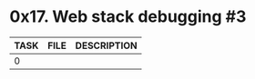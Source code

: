 # 0x17. Web stack debugging #3

| TASK | FILE   | DESCRIPTION |
| ---- | ------ | ----------- |
| 0    | [](./0-strace_is_your_friend.pp) |             |
